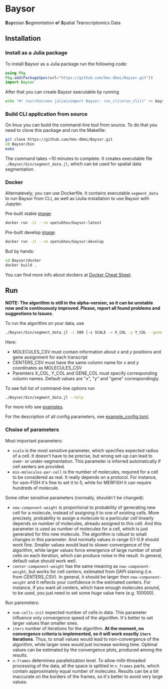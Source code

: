 # Baysor

**B**a**y**esian **S**egmentation **o**f **S**patial T**r**anscriptomics Data

## Installation

### Install as a Julia package

To install Baysor as a Julia package run the following code:

```julia
using Pkg
Pkg.add(PackageSpec(url="https://github.com/hms-dbmi/Baysor.git"))
import Baysor
```

After that you can create Baysor executable by running

```bash
echo "#! /usr/bin/env julia\nimport Baysor: run_cli\nrun_cli()" >> baysor && chmod +x baysor
```

### Build CLI application from source

On linux you can build the command-line tool from source. To do that you need to clone this package and run the Makefile:

```bash
git clone https://github.com/hms-dbmi/Baysor.git
cd Baysor/bin
make
```

The command takes ~10 minutes to complete. It creates executable file `./Baysor/bin/segment_data.jl`, which can be used for spatial data segmentation.

### Docker

Alternatevely, you can use Dockerfile. It contains executable `segment_data` to run Baysor from CLI, as well as IJulia installation to use Baysor with Jupyter.

Pre-built stable [image](https://hub.docker.com/r/vpetukhov/baysor):

```bash
docker run -it --rm vpetukhov/baysor:latest
```

Pre-built develop [image](https://hub.docker.com/r/vpetukhov/baysor):

```bash
docker run -it --rm vpetukhov/baysor:develop
```

Buil by hands:

```bash
cd Baysor/docker
docker build .
```

You can find more info about dockers at [Docker Cheat Sheet](https://github.com/wsargent/docker-cheat-sheet).

## Run

**NOTE: The algorithm is still in the alpha-version, so it can be unstable now and is continuously improved. Please, report all found problems and suggestions to Issues.**

To run the algorithm on your data, use

```bash
./Baysor/bin/segment_data.jl -i 500 [-s SCALE -x X_COL -y Y_COL --gene GENE_COL] -c config.toml MOLECULES_CSV [CENTERS_CSV]
```

Here:

- MOLECULES_CSV must contain information about *x* and *y* positions and gene assignment for each transcript
- CENTERS_CSV must have the same column name for *x* and *y* coordinates as MOLECULES_CSV
- Paremters X_COL, Y_COL and GENE_COL must specify corresponding column names. Default values are "x", "y" and "gene" correspondingly.

To see full list of command-line options run

```bash
./Baysor/bin/segment_data.jl --help
```

For more info see [examples](https://github.com/hms-dbmi/Baysor/tree/master/examples).

For the description of all config parameters, see [example_config.toml](https://github.com/hms-dbmi/Baysor/blob/master/configs/example_config.toml).


### Choise of parameters

Most important parameters:

- `scale` is the most sensitive parameter, which specifies expected radius of a cell. It doesn't have to be precise, but wrong set-up can lead to over- or under-segmentation. This parameter is inferred automatically if cell senters are provided.
- `min-molecules-per-cell` is the number of molecules, required for a cell to be considered as real. It really depends on a protocol. For instance, for osm-FISH it's fine to set it to 5, while for MERFISH it can require hundreds of molecule.

Some other sensitive parameters (normally, shouldn't be changed):

- `new-component-weight` is proportional to probability of generating new cell for a molecule, instead of assigning it to one of existing cells. More precisely, probability to assign a molecule to a particular cell linearly depends on number of molecules, alreadu assigned to this cell. And this parameter is used as number of molecules for a cell, which is just generated for this new molecule. The algorithm is robust to small changes in this parameter. And normally values in range 0.1-0.9 should work fine. Smaller values would lead to slower convergence of the algorithm, while larger values force emergence of large number of small cells on each iteration, which can produce noise in the result. In general, default value should work well.
- `center-component-weight` has the same meaning as `new-component-weight`, but works for cell centers, estimated from DAPI staining (i.e. from CENTERS_CSV). In general, it should be larger then `new-component-weight` and it reflects your confidence in the estimated centers. For instance, if you want all centers, which have enough molecules around, to be used, you just need to set some huge value here (e.g. 100000).

Run paremeters:

- `num-cells-init` expected number of cells in data. This parameter influence only convergence speed of the algorithm. It's better to set larger values than smaller ones.
- `iters` number of iterations for the algorithm. **At the moment, no convergence criteria is implemented, so it will work exactly `iters` iterations**. Thus, to small values would lead to non-convergence of the algorithm, while larger ones would just increase working time. Optimal values can be estimated by the convergence plots, produced among the results.
- `n-frames` determines parallelization level. To allow milti-threaded processing of the data, all the space is splitted in `n_frames` parts, which contain approximately equal number of molecules. Results can be a bit inaccurate on the borders of the frames, so it's better to avoid very large values.
